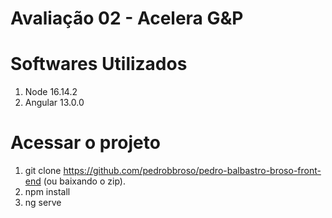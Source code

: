 # Avaliação 02 - Acelera G&P

# Softwares Utilizados
1. Node 16.14.2
2. Angular 13.0.0

# Acessar o projeto
1. git clone https://github.com/pedrobbroso/pedro-balbastro-broso-front-end (ou baixando o zip).
2. npm install
3. ng serve
